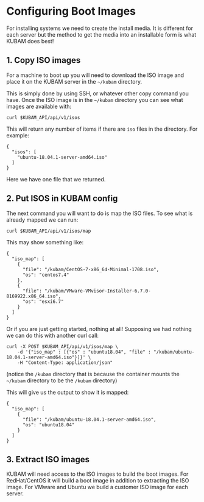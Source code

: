 # Configuring Boot Images

For installing systems we need to create the install media.  It is different for each server but the method to get the media into an installable form is what KUBAM does best!

## 1. Copy ISO images

For a machine to boot up you will need to download the ISO image and place it on the KUBAM server in the `~/kubam` directory.  

This is simply done by using SSH, or whatever other copy command you have.  Once the ISO image is in the `~/kubam` directory you can see what images are available with: 


```
curl $KUBAM_API/api/v1/isos
```
This will return any number of items if there are `iso` files in the directory.  For example: 

```
{
  "isos": [
    "ubuntu-18.04.1-server-amd64.iso"
  ]
}
```

Here we have one file that we returned.  

## 2. Put ISOS in KUBAM config

The next command you will want to do is map the ISO files. To see what is already mapped we can run: 

```
curl $KUBAM_API/api/v1/isos/map
```

This may show something like: 

```
{
  "iso_map": [
    {
      "file": "/kubam/CentOS-7-x86_64-Minimal-1708.iso",
      "os": "centos7.4"
    },
    {
      "file": "/kubam/VMware-VMvisor-Installer-6.7.0-8169922.x86_64.iso",
      "os": "esxi6.7"
    }
  ]
}
```
Or if you are just getting started, nothing at all!  Supposing we had nothing we can do this with another curl call: 

```
curl -X POST $KUBAM_API/api/v1/isos/map \
	-d '{"iso_map" : [{"os" : "ubuntu18.04", "file" : "/kubam/ubuntu-18.04.1-server-amd64.iso"}]}' \
	-H "Content-Type: application/json"
```

(notice the `/kubam` directory that is because the container mounts the `~/kubam` directory to be the `/kubam` directory)

This will give us the output to show it is mapped: 

```
{
  "iso_map": [
    {
      "file": "/kubam/ubuntu-18.04.1-server-amd64.iso",
      "os": "ubuntu18.04"
    }
  ]
}
```

## 3. Extract ISO images

KUBAM will need access to the ISO images to build the boot images.  For RedHat/CentOS it will build a boot image in addition to extracting the ISO image.  For VMware and Ubuntu we build a customer ISO image for each server. 

